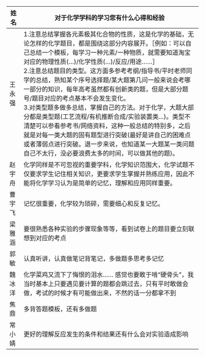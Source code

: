 | 姓名   | 对于化学学科的学习您有什么心得和经验                         |
| ------ | ------------------------------------------------------------ |
| 王永强 | 1.注意总结掌握各元素极其化合物的性质，这是化学的基础，无论怎样的化学题目，都是围绕这部分内容展开。［例如：可以自己总结一个模板，每学习一种元素/一种物质，就需要知道淘宝对应的物理性质(…)/化学性质(…)/反应/用途……］   <br />2.注意总结题目的类型。这方面多参考考纲/指导书/平时老师同学的总结，熟知某个序号选择题/某大题第几问一般来说会考哪一部分的知识，每年高考虽然都有创新类的题，但是大部分题号/题目对应的考点基本不会发生变化。   <br />3.对类型题多做多总结，掌握自己的方法。对于化学，大题大部分都是类型题(工艺流程/有机推断合成/实验装置类…)。类型不清楚可以参看参考书/网络资料，这种一般总结的特别多，之后就是对每一类大题的固有题型进行突破(最好是讲自己的困难点或者薄弱点进行突破。退一步来说，也知道某一大题某一类问题自己不太行，没必要浪费太多的时间，可以做其他的题)。 |
| 赵宇舟 | 化学同样是不可忽视的重要学科，化学知识范围大，化学试题不仅要求学生记住相关知识，更要求学生掌握并熟练应用，因此不能将化学学习认为是简单的记忆，理解和应用同样重要。 |
| 曹宇飞 | 记忆很重要，化学较为琐碎，需要细心和反复记忆。               |
| 梁雅涵 | 要很熟悉各种实验的步骤现象等等，看到试卷上的题目要立刻联想到对应的考点 |
| 郭敏   | 认真听讲，认真做笔记背笔记，多做题多思考多记忆               |
| 魏冰洋 | 化学菜鸡又流下了悔恨的泪水……   感觉也要敢于啃“硬骨头”，我当时基本上只要遇见要计算的题都会跳过去，只有平时敢做会做，考试的时候才有可能做出来，不然的话一分都拿不到 |
| 焦鼎   | 多背答题模板，还有多做题                                     |
| 常小婧 | 更好的理解反应发生的条件和结果还有什么会对实验造成影响       |
